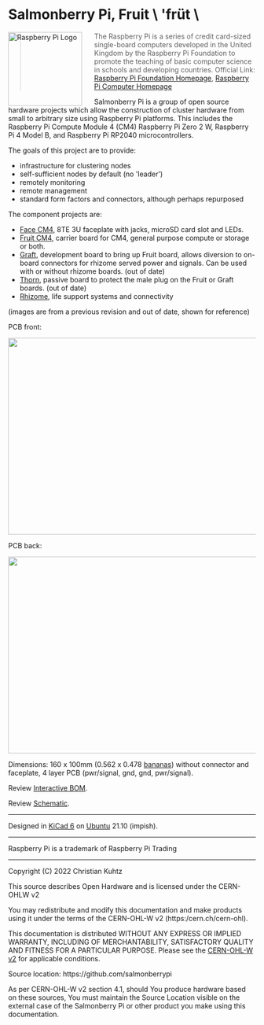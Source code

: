# Salmonberry Pi, Fruit \ 'früt \

<a href="https://www.raspberrypi.org"><img src="https://www.raspberrypi.org/wp-content/uploads/2012/03/raspberry-pi-logo.png" alt="Raspberry Pi Logo" align="left" style="margin-right: 25px" height=150></a>

> The Raspberry Pi is a series of credit card-sized single-board computers developed in the United Kingdom by the Raspberry Pi Foundation to promote the teaching of basic computer science in schools and developing countries. Official Link: [Raspberry Pi Foundation Homepage](https://raspberrypi.org), [Raspberry Pi Computer Homepage](https://www.raspberrypi.com)

<p>

Salmonberry Pi is a group of open source hardware projects which allow the construction of cluster hardware from small to arbitrary size using Raspberry Pi platforms.  This includes the Raspberry Pi Compute Module 4 (CM4) Raspberry Pi Zero 2 W, Raspberry Pi 4 Model B, and Raspberry Pi RP2040 microcontrollers.

The goals of this project are to provide:
- infrastructure for clustering nodes
- self-sufficient nodes by default (no 'leader')
- remotely monitoring
- remote management
- standard form factors and connectors, although perhaps repurposed

The component projects are:
- [Face CM4](https://github.com/salmonberrypi/facecm4), 8TE 3U faceplate with jacks, microSD card slot and LEDs.
- [Fruit CM4](https://github.com/salmonberrypi/fruitcm4), carrier board for CM4, general purpose compute or storage or both.
- [Graft](https://github.com/salmonberrypi/graft), development board to bring up Fruit board, allows diversion to on-board connectors for rhizome served power and signals. Can be used with or without rhizome boards. (out of date)
- [Thorn](https://github.com/salmonberrypi/thorn), passive board to protect the male plug on the Fruit or Graft boards. (out of date)
- [Rhizome](https://github.com/salmonberrypi/rhizome), life support systems and connectivity


(images are from a previous revision and out of date, shown for reference)

PCB front:

<img src="https://github.com/salmonberrypi/fruitcm4/blob/main/artifacts/fruitcm4.png?raw=true" height=400 width=775>

PCB back:

<img src="https://github.com/salmonberrypi/fruitcm4/blob/main/artifacts/fruitcm4%20back.png?raw=true" height=400 width=775>

Dimensions: 160 x 100mm (0.562 x 0.478 [bananas](http://bananaforscale.info/#!/convert/length/bananas/millimeters)) without connector and faceplate, 4 layer PCB (pwr/signal, gnd, gnd, pwr/signal).

Review [Interactive BOM](https://htmlpreview.github.io/?https://raw.githubusercontent.com/salmonberrypi/fruitcm4/main/artifacts/bom/ibom.html).

Review [Schematic](https://github.com/salmonberrypi/fruitcm4/blob/main/artifacts/fruitcm4%20schematic.pdf).

---

Designed in [KiCad 6](https://kicad.org) on [Ubuntu](https://ubuntu.org) 21.10 (impish).

---

Raspberry Pi is a trademark of Raspberry Pi Trading

---

Copyright (C) 2022 Christian Kuhtz

This source describes Open Hardware and is licensed under the CERN-OHLW v2
<P>
You may redistribute and modify this documentation and make products
using it under the terms of the CERN-OHL-W v2 (https:/cern.ch/cern-ohl).
<P>
This documentation is distributed WITHOUT ANY EXPRESS OR IMPLIED
WARRANTY, INCLUDING OF MERCHANTABILITY, SATISFACTORY QUALITY
AND FITNESS FOR A PARTICULAR PURPOSE. Please see the <a href="https://ohwr.org/cern_ohl_w_v2.txt">CERN-OHL-W v2</a> for applicable conditions.
<P>
Source location: https://github.com/salmonberrypi
<P>
As per CERN-OHL-W v2 section 4.1, should You produce hardware based on
these sources, You must maintain the Source Location visible on the
external case of the Salmonberry Pi or other product you make using
this documentation.

